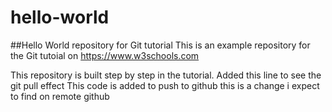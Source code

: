 # hello-world
##Hello World repository for Git tutorial
This is an example repository for the Git tutoial on https://www.w3schools.com

This repository is built step by step in the tutorial.
Added this line to see the git pull effect
This code is added to push to github
this is a change i expect to find on remote github